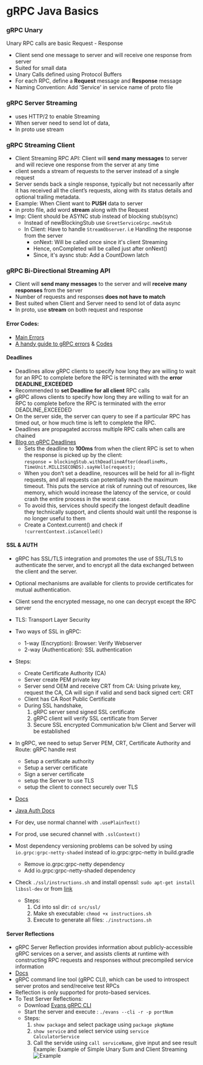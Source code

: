 # gRPC Java Basics

### gRPC Unary

Unary RPC calls are basic Request - Response

- Client send one message to server and will receive one response from server
- Suited for small data
- Unary Calls defined using Protocol Buffers
- For each RPC, define a **Request** message and **Response** message
- Naming Convention: Add 'Service' in service name of proto file


### gRPC Server Streaming

- uses HTTP/2 to enable Streaming
- When server need to send lot of data, 
- In proto use stream

### gRPC Streaming Client

- Client Streaming RPC API: Client will **send many messages** to server and will recieve one response from the server at any time
- client sends a stream of requests to the server instead of a single request
- Server sends back a single response, typically but not necessarily after it has received all the client’s requests, along with its status details and optional trailing metadata.
- Example: When Client want to **PUSH** data to server
- in proto file, add word **stream** along with the Request
- Imp: Client should be ASYNC stub instead of blocking stub(sync)
    - Instead of newBlockingStub use `GreetServiceGrpc.newStub`
    - In Client: Have to handle `StreamObserver`. i.e Handling the response from the server    
        - onNext: Will be called once since it's client Streaming
        - Hence, onCompleted will be called just after onNext()
        - Since, it's aysnc stub: Add a CountDown latch
        
### gRPC Bi-Directional Streaming API

- Client will **send many messages** to the server and will **receive many responses** from the server
- Number of requests and responses **does not have to match**
- Best suited when Client and Server need to send lot of data async
- In proto, use **stream** on both request and response


#### Error Codes:

- [Main Errors](https://grpc.io/docs/guides/error.html)
- [A handy guide to gRPC errors](http://avi.im/grpc-errors/) & [Codes](https://github.com/avinassh/grpc-errors)

#### Deadlines

- Deadlines allow gRPC clients to specify how long they are willing to wait for an RPC to complete before the RPC is terminated with the **error DEADLINE_EXCEEDED**
- Recommended to **set Deadline for all client** RPC calls
- gRPC allows clients to specify how long they are willing to wait for an RPC to complete before the RPC is terminated with the error DEADLINE_EXCEEDED
- On the server side, the server can query to see if a particular RPC has timed out, or how much time is left to complete the RPC.
- Deadlines are propagated accross multiple RPC calls when calls are chained 
- [Blog on gRPC Deadlines](https://grpc.io/blog/deadlines)
    - Sets the deadline to **100ms** from when the client RPC is set to when the response is picked up by the client: </br>
        `response = blockingStub.withDeadlineAfter(deadlineMs, TimeUnit.MILLISECONDS).sayHello(request);`
    - When you don’t set a deadline, resources will be held for all in-flight requests, and all requests can potentially reach the maximum timeout. This puts the service at risk of running out of resources, like memory, which would increase the latency of the service, or could crash the entire process in the worst case.
    - To avoid this, services should specify the longest default deadline they technically support, and clients should wait until the response is no longer useful to them
    - Create a Context.current() and check if `!currentContext.isCancelled()`      

#### SSL & AUTH

- gRPC has SSL/TLS integration and promotes the use of SSL/TLS to authenticate the server, and to encrypt all the data exchanged between the client and the server. 
- Optional mechanisms are available for clients to provide certificates for mutual authentication.
- Client send the encrypted message, no one can decrypt except the RPC server
- TLS: Transport Layer Security
- Two ways of SSL in gRPC:
    - 1-way (Encryption): Browser: Verify Webserver
    - 2-way (Authentication): SSL authentication
- Steps:
    - Create Certificate Authority (CA)
    - Server create PEM private key
    - Server send OEM and receive CRT from CA: Using private key, request the CA, CA will sign if valid and send back signed cert: CRT
    - Client has CA Root Public Certificate
    - During SSL handshake, 
        1. gRPC server send signed SSL certificate
        2. gRPC client will verify SSL certificate from Server
        3. Secure SSL encrypted Communication b/w Client and Server will be established
- In gRPC, we need to setup Server PEM, CRT, Certificate Authority and Route: gRPC handle rest
     - Setup a certificate authority
     - Setup a server certificate 
     - Sign a server certificate
     - setup the Server to use TLS
     - setup the client to connect securely over TLS

- [Docs](https://grpc.io/docs/guides/auth.html)
- [Java Auth Docs](https://grpc.io/docs/guides/auth.html#java)
- For dev, use normal channel with `.usePlainText()`
- For prod, use secured channel with `.sslContext()`
- Most dependency versioning problems can be solved by using `io.grpc:grpc-netty-shaded` instead of io.grpc:grpc-netty in build.gradle
    - Remove io.grpc:grpc-netty dependency
    - Add io.grpc:grpc-netty-shaded dependency
- Check `./ssl/instructions.sh` and install openssl: `sudo apt-get install libssl-dev` or from [link](https://stackoverflow.com/a/51565653/11021362)
    - Steps:
        1. Cd into ssl dir: `cd src/ssl/`
        2. Make sh executable: `chmod +x instructions.sh `
        3. Execute to generate all files: `./instructions.sh`
        
        
        

####  Server Reflections

- gRPC Server Reflection provides information about publicly-accessible gRPC services on a server, and assists clients at runtime with constructing RPC requests and responses without precompiled service information
- [Docs](https://github.com/grpc/grpc-java/blob/master/documentation/server-reflection-tutorial.md)
- gRPC command line tool (gRPC CLI), which can be used to introspect server protos and send/receive test RPCs
- Reflection is only supported for proto-based services.
- To Test Server Reflections: 
    - Download [Evans gRPC CLI](https://github.com/ktr0731/evans/releases)
    - Start the server and execute : `./evans --cli -r -p portNum`
    - Steps: 
        1. `show package` and select package using `package pkgName`
        2. `show service` and select service using `service CalculatorService`
        3. Call the servide using `call serviceName`,  give input and see result
Example: Example of Simple Unary Sum and Client Streaming    
![Example](https://i.imgur.com/pR50tsp.png)


        
       

         
 
     